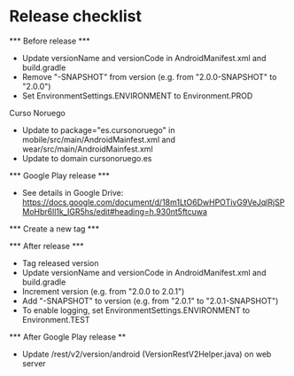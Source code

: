 # Release checklist

*** Before release ***

- Update versionName and versionCode in AndroidManifest.xml and build.gradle
- Remove "-SNAPSHOT" from version (e.g. from "2.0.0-SNAPSHOT" to "2.0.0")
- Set EnvironmentSettings.ENVIRONMENT to Environment.PROD

Curso Noruego
- Update to package="es.cursonoruego" in mobile/src/main/AndroidMainfest.xml and wear/src/main/AndroidMainfest.xml
- Update to domain cursonoruego.es

*** Google Play release ***
- See details in Google Drive: https://docs.google.com/document/d/18m1LtO6DwHPOTivG9VeJqlRjSPMoHbr6ll1k_IGR5hs/edit#heading=h.930nt5ftcuwa

*** Create a new tag ***

*** After release ***

- Tag released version
- Update versionName and versionCode in AndroidManifest.xml and build.gradle
- Increment version (e.g. from "2.0.0 to 2.0.1")
- Add "-SNAPSHOT" to version (e.g. from "2.0.1" to "2.0.1-SNAPSHOT")
- To enable logging, set EnvironmentSettings.ENVIRONMENT to Environment.TEST

*** After Google Play release **
- Update /rest/v2/version/android (VersionRestV2Helper.java) on web server
